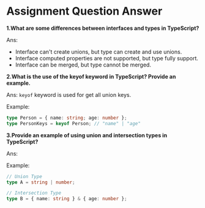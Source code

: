 # Assignment Question Answer 

**1.What are some differences between interfaces and types in TypeScript?**

Ans:

* Interface can't create unions, but type can create and use unions.
* Interface computed properties are not supported, but type fully support.
* Interface can be merged, but type cannot be merged.

**2.What is the use of the keyof keyword in TypeScript? Provide an example.**

Ans: `keyof` keyword is used for get all union keys.

Example:

```typescript
type Person = { name: string; age: number };
type PersonKeys = keyof Person; // "name" | "age"
```


**3.Provide an example of using union and intersection types in TypeScript?**

Ans:

Example:

```typescript
// Union Type
type A = string | number;

// Intersection Type
type B = { name: string } & { age: number };
```
